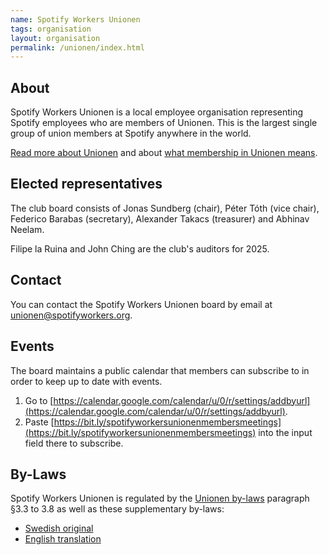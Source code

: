 ```yaml
---
name: Spotify Workers Unionen
tags: organisation
layout: organisation
permalink: /unionen/index.html
---
```


## About

Spotify Workers Unionen is a local employee organisation representing Spotify employees who are members of Unionen.
This is the largest single group of union members at Spotify anywhere in the world.

[Read more about Unionen](https://www.unionen.se/in-english/this-is-unionen) and about [what membership in Unionen means](https://www.unionen.se/unionen-get-more-out-your-working-life-our-membership).

## Elected representatives

The club board consists of Jonas Sundberg (chair), Péter Tóth (vice chair), Federico Barabas (secretary), Alexander Takacs (treasurer) and Abhinav Neelam.

Filipe la Ruina and John Ching are the club's auditors for 2025.

## Contact

You can contact the Spotify Workers Unionen board by email at [unionen@spotifyworkers.org](mailto:unionen@spotifyworkers.org).

## Events

The board maintains a public calendar that members can subscribe to in order to keep up to date with events.

1. Go to [https://calendar.google.com/calendar/u/0/r/settings/addbyurl](https://calendar.google.com/calendar/u/0/r/settings/addbyurl).
2. Paste [https://bit.ly/spotifyworkersunionenmembersmeetings](https://bit.ly/spotifyworkersunionenmembersmeetings) into the input field there to subscribe.

## By-Laws

Spotify Workers Unionen is regulated by the [Unionen by-laws](https://www.unionen.se/stadgar) paragraph §3.3 to 3.8 as well as these supplementary by-laws:

- [Swedish original](by-laws-swedish)
- [English translation](by-laws-english)
